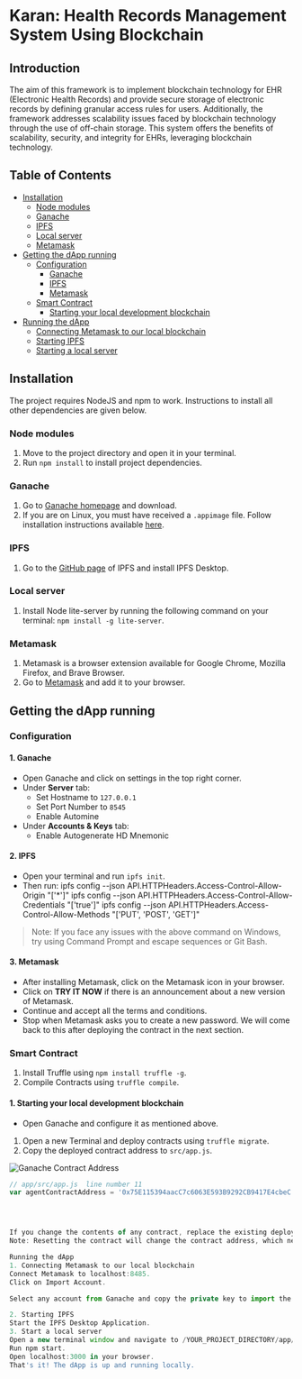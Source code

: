 # Karan: Health Records Management System Using Blockchain

## Introduction
The aim of this framework is to implement blockchain technology for EHR (Electronic Health Records) and provide secure storage of electronic records by defining granular access rules for users. Additionally, the framework addresses scalability issues faced by blockchain technology through the use of off-chain storage. This system offers the benefits of scalability, security, and integrity for EHRs, leveraging blockchain technology.

<!-- TABLE OF CONTENTS -->
## Table of Contents

- [Installation](#installation)
  - [Node modules](#node-modules)
  - [Ganache](#ganache)
  - [IPFS](#ipfs)
  - [Local server](#local-server)
  - [Metamask](#metamask)
- [Getting the dApp running](#getting-the-dapp-running)
  - [Configuration](#configuration)
    - [Ganache](#1-ganache)
    - [IPFS](#2-ipfs)
    - [Metamask](#3-metamask)
  - [Smart Contract](#smart-contract)
    - [Starting your local development blockchain](#1-starting-your-local-development-blockchain)
- [Running the dApp](#running-the-dapp)
  - [Connecting Metamask to our local blockchain](#1-connecting-metamask-to-our-local-blockchain)
  - [Starting IPFS](#2-starting-ipfs)
  - [Starting a local server](#3-starting-a-local-server)

## Installation

The project requires NodeJS and npm to work. Instructions to install all other dependencies are given below.

### Node modules

1. Move to the project directory and open it in your terminal.
2. Run `npm install` to install project dependencies.

### Ganache

1. Go to [Ganache homepage](https://truffleframework.com/ganache) and download.
2. If you are on Linux, you must have received a `.appimage` file. Follow installation instructions available [here](https://itsfoss.com/use-appimage-linux/).

### IPFS

1. Go to the [GitHub page](https://github.com/ipfs/ipfs-desktop) of IPFS and install IPFS Desktop.

### Local server

1. Install Node lite-server by running the following command on your terminal: `npm install -g lite-server`.

### Metamask

1. Metamask is a browser extension available for Google Chrome, Mozilla Firefox, and Brave Browser.
2. Go to [Metamask](http://metamask.io/) and add it to your browser.

## Getting the dApp running

### Configuration

#### 1. Ganache
- Open Ganache and click on settings in the top right corner.
- Under **Server** tab:
  - Set Hostname to `127.0.0.1`
  - Set Port Number to `8545`
  - Enable Automine
- Under **Accounts & Keys** tab:
  - Enable Autogenerate HD Mnemonic

#### 2. IPFS
- Open your terminal and run `ipfs init`.
- Then run:
ipfs config --json API.HTTPHeaders.Access-Control-Allow-Origin "['*']"
ipfs config --json API.HTTPHeaders.Access-Control-Allow-Credentials "['true']"
ipfs config --json API.HTTPHeaders.Access-Control-Allow-Methods "['PUT', 'POST', 'GET']"

> Note: If you face any issues with the above command on Windows, try using Command Prompt and escape sequences or Git Bash.

#### 3. Metamask
- After installing Metamask, click on the Metamask icon in your browser.
- Click on **TRY IT NOW** if there is an announcement about a new version of Metamask.
- Continue and accept all the terms and conditions.
- Stop when Metamask asks you to create a new password. We will come back to this after deploying the contract in the next section.

### Smart Contract

1. Install Truffle using `npm install truffle -g`.
2. Compile Contracts using `truffle compile`.

#### 1. Starting your local development blockchain
- Open Ganache and configure it as mentioned above.

1. Open a new Terminal and deploy contracts using `truffle migrate`.
2. Copy the deployed contract address to `src/app.js`.

![Ganache Contract Address](https://raw.githubusercontent.com/SuyashMore/SwasthyaChain/master/images/ganace-contracct.png)

```js
// app/src/app.js  line number 11
var agentContractAddress = '0x75E115394aacC7c6063E593B9292CB9417E4cbeC';




If you change the contents of any contract, replace the existing deployment using truffle migrate --reset.
Note: Resetting the contract will change the contract address, which needs to be updated in src/app.js.

Running the dApp
1. Connecting Metamask to our local blockchain
Connect Metamask to localhost:8485.
Click on Import Account.

Select any account from Ganache and copy the private key to import the account into Metamask.

2. Starting IPFS
Start the IPFS Desktop Application.
3. Start a local server
Open a new terminal window and navigate to /YOUR_PROJECT_DIRECTORY/app/.
Run npm start.
Open localhost:3000 in your browser.
That's it! The dApp is up and running locally.
